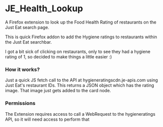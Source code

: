 # JE_Health_Lookup
A Firefox extension to look up the Food Health Rating of restaurants on the Just Eat search page.

This is quick Firefox addon to add the Hygiene ratings to restaurants within the Just Eat searchbar.

I got a bit sick of clicking on restaurants, only to see they had a hygiene rating of 1, so decided to make things a little easier :)

### How it works?

Just a quick JS fetch call to the API at hygieneratingscdn.je-apis.com using Just Eat's restaurant IDs. This returns a JSON object which has the rating image. That image just gets added to the card node.

### Permissions

The Extension requires access to call a WebRequest to the hygieneratings API, so it will need access to perform that